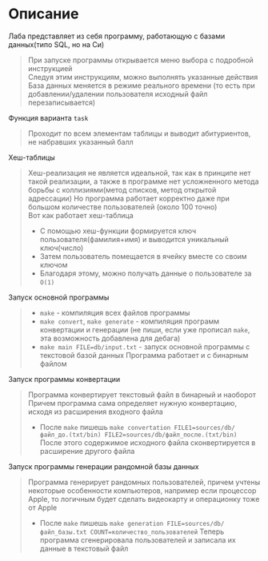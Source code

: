 # Описание

Лаба представляет из себя программу, работающую с базами данных(типо SQL, но на Си)
> При запуске программы открывается меню выбора с подробной инструкцией \
> Следуя этим инструкциям, можно выполнять указанные действия \
> База данных меняется в режиме реального времени (то есть при добавлении/удалении пользователя исходный файл перезаписывается)

Функция варианта `task`
> Проходит по всем элементам таблицы и выводит абитуриентов, не набравших указанный балл

Хеш-таблицы
> Хеш-реализация не является идеальной, так как в принципе нет такой реализации, а также в программе нет усложненного метода борьбы с коллизиями(метод списков, метод открытой адрессации)
> Но программа работает корректно даже при большом количестве пользователей (около 100 точно) \
> Вот как работает хеш-таблица
>- С помощью хеш-функции формируется ключ пользователя(фамилия+имя) и выводится уникальный ключ(число)
>- Затем пользователь помещается в ячейку вместе со своим ключом
>- Благодаря этому, можно получать данные о пользователе за `O(1)`

Запуск основной программы
>- `make` - компиляция всех файлов программы
>- `make convert`, `make generate` - компиляция программ конвертации и генерации (не пиши, если уже прописал `make`, эта возможность добавлена для дебага)
>- `make main FILE=db/input.txt` - запуск основной программы с текстовой базой данных
> Программа работает и с бинарным файлом

Запуск программы конвертации
> Программа конвертирует текстовый файл в бинарный и наоборот \
> Причем программа сама определяет нужную конвертацию, исходя из расширения входного файла
>- После `make` пишешь `make convertation FILE1=sources/db/файл_до.(txt/bin) FILE2=sources/db/файл_после.(txt/bin)`
> После этого содержимое исходного файла сконвертируется в расширение другого файла

Запуск программы генерации рандомной базы данных
> Программа генерирует рандомных пользователей, причем учтены некоторые особенности компьютеров, например если процессор Apple, то логичным будет сделать видеокарту и операционку тоже от Apple
>- После `make` пишешь `make generation FILE=sources/db/файл_базы.txt COUNT=количество_пользователей`
> Теперь программа сгенерировала пользователей и записала их данные в текстовый файл